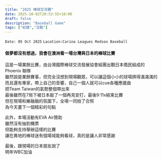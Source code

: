 ```yaml
---
title: "2025 棒球交流賽"
date: 2025-10-02T20:53:55+10:00
draft: false
description: "Baseball Game"
tags: ["紀錄","活動"]
---
```

`Date: 05 Oct 2025`
`Lacation:Carina Leagues Redsox Baseball`  

#### 做夢都沒有想過，我會在澳洲看一場台灣與日本的棒球比賽


這是一場業餘比賽，由台灣國際棒球交流發展協會組團出戰日本僑民組成的 Phoenix 聯隊  
雖然說是業餘賽事，但完全沒想到現場觀眾，可以讓這個小小的球場擠得滿滿滿的  
而且還有專家，帶上自己的音響，自己一個人就可以cue各種應援曲  
把Team Taiwan的氣勢整個帶出來  
最後雖然在7局下被日本敲了一個再見安打，最後9:11x結束比賽  
但在現場和樂融融的氛圍下，全場一同拍了合照  
為今天畫下一個精彩的句點  

此外，本場活動有EVA Air贊助  
雖然沒有抽到機票  
但能夠支持舉辦這樣的比賽  
讓在異地的棒球迷有個場域能夠看球，真的是讓人非常感謝  

最後，跟現場的日本朋友說了  
明年WBC加油